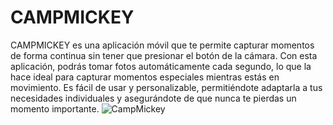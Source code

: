 # CAMPMICKEY
CAMPMICKEY es una aplicación móvil que te permite capturar momentos de forma continua sin tener que presionar el botón de la cámara. Con esta aplicación, podrás tomar fotos automáticamente cada segundo, lo que la hace ideal para capturar momentos especiales mientras estás en movimiento. Es fácil de usar y personalizable, permitiéndote adaptarla a tus necesidades individuales y asegurándote de que nunca te pierdas un momento importante.
![CampMickey](https://res.cloudinary.com/lucianogutierrez/image/upload/v1632150929/ROSARIO%20DE%20LERMA/ACTIVIDADES/EMPRENDEDORES%20SABADOS/211360423_343126450544443_650839217560863835_n_hlvi61.jpg)


